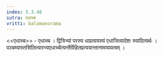 ```yaml
---
index: 5.3.46
sutra: एधाच्च
vritti: balamanorama
---
```


<<एधाच्च>> - एधाच्च । द्वित्रिभ्यां परस्य धाप्रत्ययस्यं एधाजित्यादेशः स्यादित्यर्थः ।पञ्चम्यास्तसि॑लित्यारभ्यएधाच्चे॑त्यन्तैर्विहितप्रत्ययान्तानामव्ययत्वम् । 